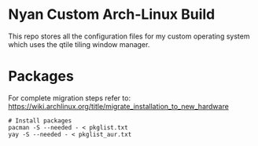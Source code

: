 # Nyan Custom Arch-Linux Build

This repo stores all the configuration files for my custom operating system which uses the qtile tiling window manager.

# Packages
For complete migration steps refer to: https://wiki.archlinux.org/title/migrate_installation_to_new_hardware
```
# Install packages
pacman -S --needed - < pkglist.txt
yay -S --needed - < pkglist_aur.txt
```

<!-- # Pictures  -->
<!-- <img src="desktop_pictures/plain.png"> -->
<!-- <img src="desktop_pictures/terminal1.png"> -->
<!-- <img src="desktop_pictures/terminal2.png"> -->
